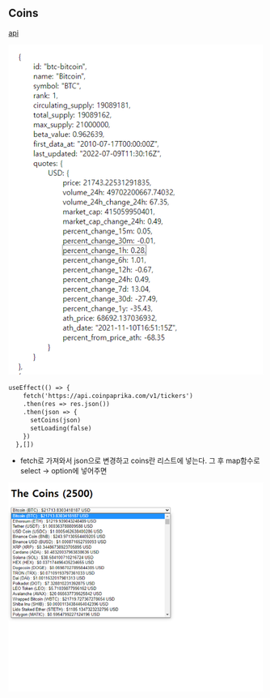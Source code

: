 ## Coins

[api](https://api.coinpaprika.com/v1/tickers)

![image-20220709205146396](README.assets/image-20220709205146396.png)

```react
useEffect(() => {
    fetch('https://api.coinpaprika.com/v1/tickers')
    .then(res => res.json())
    .then(json => {
      setCoins(json)
      setLoading(false)
    })
  },[])
```

- fetch로 가져와서 json으로 변경하고 coins란 리스트에 넣는다.  그 후 map함수로 select -> option에 넣어주면

![image-20220709205404962](README.assets/image-20220709205404962.png)
